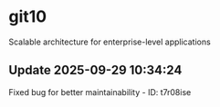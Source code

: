 # git10
Scalable architecture for enterprise-level applications

## Update 2025-09-29 10:34:24
Fixed bug for better maintainability - ID: t7r08ise

